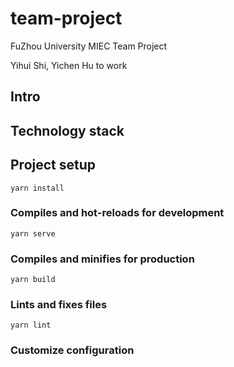 # team-project

FuZhou University MIEC Team Project

Yihui Shi, Yichen Hu to work

##  Intro



## Technology stack

## Project setup

```
yarn install
```

### Compiles and hot-reloads for development

```
yarn serve
```

### Compiles and minifies for production

```
yarn build
```

### Lints and fixes files

```
yarn lint
```

### Customize configuration

